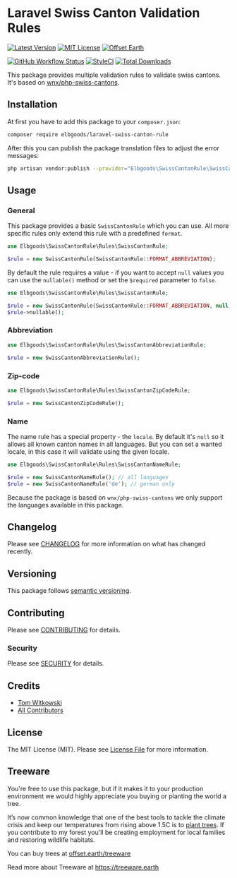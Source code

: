 # Laravel Swiss Canton Validation Rules

[![Latest Version](http://img.shields.io/packagist/v/elbgoods/laravel-swiss-canton-rule.svg?label=Release&style=for-the-badge)](https://packagist.org/packages/elbgoods/laravel-swiss-canton-rule)
[![MIT License](https://img.shields.io/github/license/elbgoods/laravel-swiss-canton-rule.svg?label=License&color=blue&style=for-the-badge)](https://github.com/elbgoods/laravel-swiss-canton-rule/blob/master/LICENSE)
[![Offset Earth](https://img.shields.io/badge/Treeware-%F0%9F%8C%B3-green?style=for-the-badge&cacheSeconds=600)](https://plant.treeware.earth/elbgoods/laravel-swiss-canton-rule)

[![GitHub Workflow Status](https://img.shields.io/github/workflow/status/elbgoods/laravel-swiss-canton-rule/run-tests?label=tests&style=flat-square)](https://github.com/elbgoods/laravel-swiss-canton-rule/actions?query=workflow%3Arun-tests)
[![StyleCI](https://styleci.io/repos/241097556/shield)](https://styleci.io/repos/241097556)
[![Total Downloads](https://img.shields.io/packagist/dt/elbgoods/laravel-swiss-canton-rule.svg?style=flat-square)](https://packagist.org/packages/elbgoods/laravel-swiss-canton-rule)

This package provides multiple validation rules to validate swiss cantons.
It's based on [wnx/php-swiss-cantons](https://github.com/stefanzweifel/php-swiss-cantons).

## Installation

At first you have to add this package to your `composer.json`:

```bash
composer require elbgoods/laravel-swiss-canton-rule
```

After this you can publish the package translation files to adjust the error messages:

```bash
php artisan vendor:publish --provider="Elbgoods\SwissCantonRule\SwissCantonRuleServiceProvider" --tag=lang
```

## Usage

### General

This package provides a basic `SwissCantonRule` which you can use. All more specific rules only extend this rule with a predefined `format`.

```php
use Elbgoods\SwissCantonRule\Rules\SwissCantonRule;

$rule = new SwissCantonRule(SwissCantonRule::FORMAT_ABBREVIATION);
```

By default the rule requires a value - if you want to accept `null` values you can use the `nullable()` method or set the `$required` parameter to `false`.

```php
use Elbgoods\SwissCantonRule\Rules\SwissCantonRule;

$rule = new SwissCantonRule(SwissCantonRule::FORMAT_ABBREVIATION, null, false);
$rule->nullable();
```

### Abbreviation

```php
use Elbgoods\SwissCantonRule\Rules\SwissCantonAbbreviationRule;

$rule = new SwissCantonAbbreviationRule();
```

### Zip-code

```php
use Elbgoods\SwissCantonRule\Rules\SwissCantonZipCodeRule;

$rule = new SwissCantonZipCodeRule();
```

### Name

The name rule has a special property - the `locale`. By default it's `null` so it allows all known canton names in all languages.
But you can set a wanted locale, in this case it will validate using the given locale.

```php
use Elbgoods\SwissCantonRule\Rules\SwissCantonNameRule;

$rule = new SwissCantonNameRule(); // all languages
$rule = new SwissCantonNameRule('de'); // german only
```

Because the package is based on `wnx/php-swiss-cantons` we only support the languages available in this package.

## Changelog

Please see [CHANGELOG](CHANGELOG.md) for more information on what has changed recently.

## Versioning

This package follows [semantic versioning](https://semver.org/).

## Contributing

Please see [CONTRIBUTING](CONTRIBUTING.md) for details.

### Security

Please see [SECURITY](SECURITY.md) for details.

## Credits

- [Tom Witkowski](https://github.com/Gummibeer)
- [All Contributors](https://github.com/elbgoods/laravel-swiss-canton-rule/graphs/contributors)

## License

The MIT License (MIT). Please see [License File](LICENSE) for more information.

## Treeware

You're free to use this package, but if it makes it to your production environment we would highly appreciate you buying or planting the world a tree.

It’s now common knowledge that one of the best tools to tackle the climate crisis and keep our temperatures from rising above 1.5C is to [plant trees](https://www.bbc.co.uk/news/science-environment-48870920). If you contribute to my forest you’ll be creating employment for local families and restoring wildlife habitats.

You can buy trees at [offset.earth/treeware](https://plant.treeware.earth/elbgoods/laravel-swiss-canton-rule)

Read more about Treeware at https://treeware.earth
